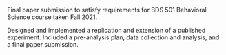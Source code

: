 Final paper submission to satisfy requirements for BDS 501 Behavioral Science course taken Fall 2021. 

Designed and implemented a replication and extension of a published experiment. Included a pre-analysis plan, data collection and analysis, and a final paper submission. 
